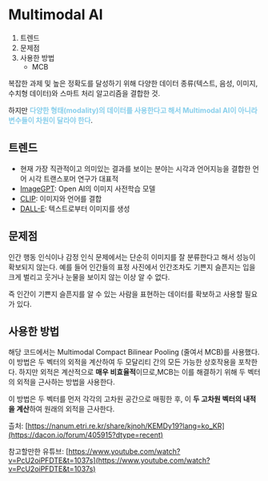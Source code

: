 # Multimodal AI

1. 트렌드
2. 문제점
3. 사용한 방법
   - MCB

복잡한 과제 및 높은 정확도를 달성하기 위해 다양한 데이터 종류(텍스트, 음성, 이미지, 수치형 데이터)와 스마트 처리 알고리즘을 결합한 것.

하지만 <span style="color:skyblue">**다양한 형태(modality)의 데이터를 사용한다고 해서 Multimodal AI이 아니라 변수들이 차원이 달라야 한다**</span>.

## 트렌드

- 현재 가장 직관적이고 의미있는 결과를 보이는 분야는 시각과 언어지능을 결합한 언어 시각 트랜스포머 연구가 대표적
- [ImageGPT](https://openai.com/research/image-gpt): Open AI의 이미지 사전학습 모델
- [CLIP](https://openai.com/research/clip): 이미지와 언어를 결합
- [DALL-E](https://openai.com/dall-e-2): 텍스트로부터 이미지를 생성

## 문제점

인간 행동 인식이나 감정 인식 문제에서는 단순히 이미지를 잘 분류한다고 해서 성능이 확보되지 않는다. 예를 들어 인간들의 표정 사진에서 인간조차도 기쁜지 슬픈지는 입을 크게 벌리고 웃거나 눈물을 보이지 않는 이상 알 수 없다.

즉 인간이 기쁜지 슬픈지를 알 수 있는 사람을 표현하는 데이터를 확보하고 사용할 필요가 있다.

## 사용한 방법

해당 코드에서는 Multimodal Compact Bilinear Pooling (줄여서 MCB)를 사용했다. 이 방법은 두 벡터의 외적을 계산하여 두 모달리티 간의 모든 가능한 상호작용을 포착한다. 하지만 외적은 계산적으로 **매우 비효율적**이므로,MCB는 이를 해결하기 위해 두 벡터의 외적을 근사하는 방법을 사용한다.

이 방법은 두 벡터를 먼저 각각의 고차원 공간으로 매핑한 후, 이 **두 고차원 벡터의 내적을 계산**하여 원래의 외적을 근사한다.

츨처: [https://nanum.etri.re.kr/share/kjnoh/KEMDy19?lang=ko_KR](https://dacon.io/forum/405915?dtype=recent)

참고할만한 유튜브: [https://www.youtube.com/watch?v=PcU2oiPFDTE&t=1037s](https://www.youtube.com/watch?v=PcU2oiPFDTE&t=1037s)